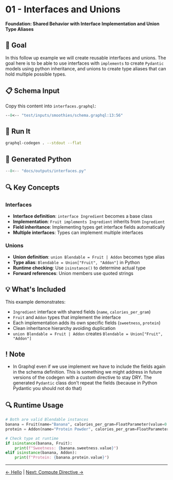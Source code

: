# 01 - Interfaces and Unions

**Foundation: Shared Behavior with Interface Implementation and Union Type Aliases**

## 🎯 Goal

In this follow up example we will create reusable interfaces and unions. The goal here is to be able to use interfaces with `implements` to create `Pydantic` models using python inheritance, and unions to create type aliases that can hold multiple possible types.

## 📋 Schema Input

Copy this content into `interfaces.graphql`:

```graphql
--8<-- "test/inputs/smoothies/schema.graphql:13:56"
```

## 🚀 Run It

```bash
graphql-codegen . --stdout --flat
```

## 🐍 Generated Python

```python
--8<-- "docs/outputs/interfaces.py"
```

## 🔍 Key Concepts

### Interfaces
- **Interface definition**: `interface Ingredient` becomes a base class
- **Implementation**: `Fruit implements Ingredient` inherits from `Ingredient`
- **Field inheritance**: Implementing types get interface fields automatically
- **Multiple interfaces**: Types can implement multiple interfaces

### Unions
- **Union definition**: `union Blendable = Fruit | Addon` becomes type alias
- **Type alias**: `Blendable = Union["Fruit", "Addon"]` in Python
- **Runtime checking**: Use `isinstance()` to determine actual type
- **Forward references**: Union members use quoted strings

## 💡 What's Included

This example demonstrates:
- `Ingredient` interface with shared fields (`name`, `calories_per_gram`)
- `Fruit` and `Addon` types that implement the interface
- Each implementation adds its own specific fields (`sweetness`, `protein`)
- Clean inheritance hierarchy avoiding duplication
- `union Blendable = Fruit | Addon` creates `Blendable = Union["Fruit", "Addon"]`

## ! Note 
- In Graphql even if we use implement we have to include the fields again in the schema definition. This is something we might address in future versions of the codegen with a custom directive to stay DRY. The generated `Pydantic` class don't repeat the fields (because in Python Pydantic you should not do that) 

## 🔍 Runtime Usage

```python
# Both are valid Blendable instances
banana = Fruit(name="Banana", calories_per_gram=FloatParameter(value=0.89), sweetness=FloatParameter(value=8.5))
protein = Addon(name="Protein Powder", calories_per_gram=FloatParameter(value=4.0), protein=FloatParameter(value=25.0))

# Check type at runtime
if isinstance(banana, Fruit):
    print(f"Sweetness: {banana.sweetness.value}")
elif isinstance(banana, Addon):
    print(f"Protein: {banana.protein.value}")
```

---

[← Hello](00-hello.md) | [Next: Compute Directive →](02-compute-directive.md) 